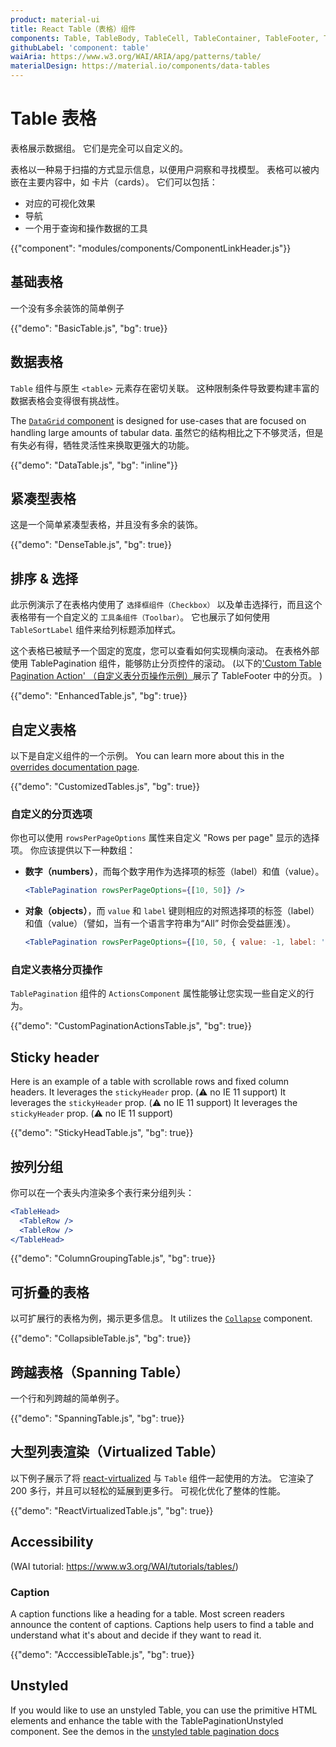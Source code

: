```yaml
---
product: material-ui
title: React Table（表格）组件
components: Table, TableBody, TableCell, TableContainer, TableFooter, TableHead, TablePagination, TableRow, TableSortLabel
githubLabel: 'component: table'
waiAria: https://www.w3.org/WAI/ARIA/apg/patterns/table/
materialDesign: https://material.io/components/data-tables
---
```


# Table 表格

<p class="description">表格展示数据组。 它们是完全可以自定义的。</p>

表格以一种易于扫描的方式显示信息，以便用户洞察和寻找模型。 表格可以被内嵌在主要内容中，如 卡片（cards）。 它们可以包括：

- 对应的可视化效果
- 导航
- 一个用于查询和操作数据的工具

{{"component": "modules/components/ComponentLinkHeader.js"}}

## 基础表格

一个没有多余装饰的简单例子

{{"demo": "BasicTable.js", "bg": true}}

## 数据表格

`Table` 组件与原生 `<table>` 元素存在密切关联。 这种限制条件导致要构建丰富的数据表格会变得很有挑战性。

The [`DataGrid` component](/x/react-data-grid/) is designed for use-cases that are focused on handling large amounts of tabular data. 虽然它的结构相比之下不够灵活，但是有失必有得，牺牲灵活性来换取更强大的功能。

{{"demo": "DataTable.js", "bg": "inline"}}

## 紧凑型表格

这是一个简单紧凑型表格，并且没有多余的装饰。

{{"demo": "DenseTable.js", "bg": true}}

## 排序 & 选择

此示例演示了在表格内使用了 `选择框组件（Checkbox）` 以及单击选择行，而且这个表格带有一个自定义的 `工具条组件（Toolbar）`。 它也展示了如何使用 `TableSortLabel` 组件来给列标题添加样式。

这个表格已被赋予一个固定的宽度，您可以查看如何实现横向滚动。 在表格外部使用 TablePagination 组件，能够防止分页控件的滚动。 (以下的['Custom Table Pagination Action' （自定义表分页操作示例）](#custom-pagination-actions)展示了 TableFooter 中的分页。 )

{{"demo": "EnhancedTable.js", "bg": true}}

## 自定义表格

以下是自定义组件的一个示例。 You can learn more about this in the [overrides documentation page](/material-ui/customization/how-to-customize/).

{{"demo": "CustomizedTables.js", "bg": true}}

### 自定义的分页选项

你也可以使用 `rowsPerPageOptions` 属性来自定义 "Rows per page" 显示的选择项。 你应该提供以下一种数组：

- **数字（numbers）**，而每个数字用作为选择项的标签（label）和值（value）。

  ```jsx
  <TablePagination rowsPerPageOptions={[10, 50]} />
  ```

- **对象（objects）**，而 `value` 和 `label` 键则相应的对照选择项的标签（label）和值（value）（譬如，当有一个语言字符串为“All” 时你会受益匪浅）。

  ```jsx
  <TablePagination rowsPerPageOptions={[10, 50, { value: -1, label: 'All' }]} />
  ```

### 自定义表格分页操作

`TablePagination` 组件的 `ActionsComponent` 属性能够让您实现一些自定义的行为。

{{"demo": "CustomPaginationActionsTable.js", "bg": true}}

## Sticky header

Here is an example of a table with scrollable rows and fixed column headers. It leverages the `stickyHeader` prop. (⚠️ no IE 11 support) It leverages the `stickyHeader` prop. (⚠️ no IE 11 support) It leverages the `stickyHeader` prop. (⚠️ no IE 11 support)

{{"demo": "StickyHeadTable.js", "bg": true}}

## 按列分组

你可以在一个表头内渲染多个表行来分组列头：

```jsx
<TableHead>
  <TableRow />
  <TableRow />
</TableHead>
```

{{"demo": "ColumnGroupingTable.js", "bg": true}}

## 可折叠的表格

以可扩展行的表格为例，揭示更多信息。 It utilizes the [`Collapse`](/material-ui/api/collapse/) component.

{{"demo": "CollapsibleTable.js", "bg": true}}

## 跨越表格（Spanning Table）

一个行和列跨越的简单例子。

{{"demo": "SpanningTable.js", "bg": true}}

## 大型列表渲染（Virtualized Table）

以下例子展示了将 [react-virtualized](https://github.com/bvaughn/react-virtualized) 与 `Table` 组件一起使用的方法。 它渲染了 200 多行，并且可以轻松的延展到更多行。 可视化优化了整体的性能。

{{"demo": "ReactVirtualizedTable.js", "bg": true}}

## Accessibility

(WAI tutorial: <https://www.w3.org/WAI/tutorials/tables/>)

### Caption

A caption functions like a heading for a table. Most screen readers announce the content of captions. Captions help users to find a table and understand what it's about and decide if they want to read it.

{{"demo": "AcccessibleTable.js", "bg": true}}

## Unstyled

If you would like to use an unstyled Table, you can use the primitive HTML elements and enhance the table with the TablePaginationUnstyled component. See the demos in the [unstyled table pagination docs](/base/react-table-pagination/)

